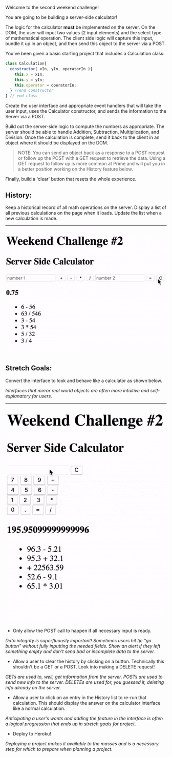 Welcome to the second weekend challenge!

You are going to be building a server-side calculator!

The logic for the calculator **must** be implemented on the server. On the DOM, the user will input two values (2 input elements) and the select type of mathematical operation. The client side logic will capture this input, bundle it up in an object, and then send this object to the server via a POST.

You've been given a basic starting project that includes a Calculation class:

```javascript
class Calculation{
  constructor( xIn, yIn, operatorIn ){
    this.x = xIn;
    this.y = yIn;
    this.operator = operatorIn;
  } //end constructor
} // end class
```

Create the user interface and appropriate event handlers that will take the user input, uses the Calculator constructor, and sends the information to the Server via a POST.

Build out the server-side logic to compute the numbers as appropriate. The server should be able to handle Addition, Subtraction, Multiplication, and Division. Once the calculation is complete, send it back to the client in an object where it should be displayed on the DOM.

> NOTE: You can send an object back as a response to a POST request or follow up the POST with a GET request to retrieve the data. Using a GET request to follow up is more common at Prime and will put you in a better position working on the History feature below.

Finally, build a 'clear' button that resets the whole experience.

## History:
Keep a historical record of all math operations on the server. Display a list of all previous calculations on the page when it loads. Update the list when a new calculation is made.

---
![base mode interface](images/baseMode_interface.gif)
---
## Stretch Goals:

Convert the interface to look and behave like a calculator as shown below.

*Interfaces that mirror real world objects are often more intuitive and self-explanatory for users.*

---
![calculator interface](images/stretchGoal_interface.gif)
---

- Only allow the POST call to happen if all necessary input is ready. 

*Data integrity is superfluously important! Sometimes users hit tje "go button" without fully inputting the needed fields. Show an alert if they left something empty and don't send bad or incomplete data to the server.*
 
- Allow a user to clear the history by clicking on a button. Technically this shouldn't be a GET or a POST. Look into making a DELETE request!

*GETs are used to, well, get information from the server. POSTs are used to send new info to the server. DELETEs are used for, you guessed it, deleting info already on the server.*

- Allow a user to click on an entry in the History list to re-run that calculation. This should display the answer on the calculator interface like a normal calculation.

*Anticipating a user's wants and adding the feature in the interface is often a logical progression that ends up in stretch goals for project.*

- Deploy to Heroku!

*Deploying a project makes it available to the masses and is a necessary step for which to prepare when planning a project.*
